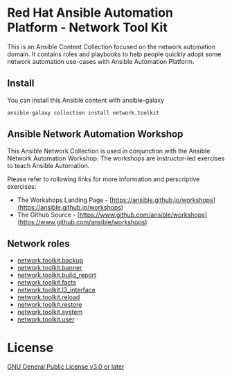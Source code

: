 # Red Hat Ansible Automation Platform - Network Tool Kit

This is an Ansible Content Collection focused on the network automation domain.  It contains roles and playbooks to help people quickly adopt some network automation use-cases with Ansible Automation Platform.

## Install

You can install this Ansible content with ansible-galaxy

```
ansible-galaxy collection install network.toolkit
```

## Ansible Network Automation Workshop

This Ansible Network Collection is used in conjunction with the Ansible Network Automation Workshop.  The workshops are instructor-led exercises to teach Ansible Automation.

Please refer to rollowing links for more information and perscriptive exercises:
- The Workshops Landing Page - [https://ansible.github.io/workshops](https://ansible.github.io/workshops)
- The Github Source - [https://www.github.com/ansible/workshops](https://www.github.com/ansible/workshops)

## Network roles

- [network.toolkit.backup](roles/backup/README.md)
- [network.toolkit.banner](roles/banner/README.md)
- [network.toolkit.build_report](roles/build_report/README.md)
- [network.toolkit.facts](roles/facts/README.md)
- [network.toolkit.l3_interface](roles/l3_interface/README.md)
- [network.toolkit.reload](roles/reload/README.md)
- [network.toolkit.restore](roles/restore/README.md)
- [network.toolkit.system](roles/system/README.md)
- [network.toolkit.user](roles/user/README.md)

# License

[GNU General Public License v3.0 or later](LICENSE)

